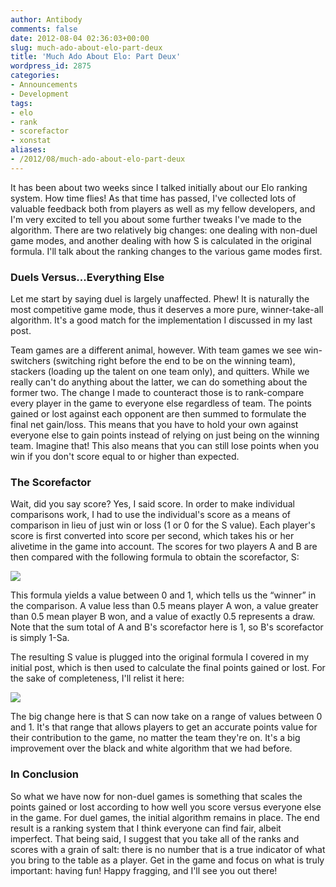 ```yaml
---
author: Antibody
comments: false
date: 2012-08-04 02:36:03+00:00
slug: much-ado-about-elo-part-deux
title: 'Much Ado About Elo: Part Deux'
wordpress_id: 2875
categories:
- Announcements
- Development
tags:
- elo
- rank
- scorefactor
- xonstat
aliases:
- /2012/08/much-ado-about-elo-part-deux
---
```


It has been about two weeks since I talked initially about our Elo ranking system. How time flies! As that time has passed, I've collected lots of valuable feedback both from players as well as my fellow developers, and I'm very excited to tell you about some further tweaks I've made to the algorithm. There are two relatively big changes: one dealing with non-duel game modes, and another dealing with how S is calculated in the original formula. I'll talk about the ranking changes to the various game modes first.

### Duels Versus...Everything Else

Let me start by saying duel is largely unaffected. Phew! It is naturally the most competitive game mode, thus it deserves a more pure, winner-take-all algorithm. It's a good match for the implementation I discussed in my last post. 

Team games are a different animal, however. With team games we see win-switchers (switching right before the end to be on the winning team), stackers (loading up the talent on one team only), and quitters. While we really can't do anything about the latter, we can do something about the former two. The change I made to counteract those is to rank-compare every player in the game to everyone else regardless of team. The points gained or lost against each opponent are then summed to formulate the final net gain/loss. This means that you have to hold your own against everyone else to gain points instead of relying on just being on the winning team. Imagine that! This also means that you can still lose points when you win if you don't score equal to or higher than expected.

### The Scorefactor

Wait, did you say score? Yes, I said score. In order to make individual comparisons work, I had to use the individual's score as a means of comparison in lieu of just win or loss (1 or 0 for the S value). Each player's score is first converted into score per second, which takes his or her alivetime in the game into account. The scores for two players A and B are then compared with the following formula to obtain the scorefactor, S:

![](http://antzucaro.com/uploads/2012/08/scorefactor.png)

This formula yields a value between 0 and 1, which tells us the “winner” in the comparison. A value less than 0.5 means player A won, a value greater than 0.5 mean player B won, and a value of exactly 0.5 represents a draw. Note that the sum total of A and B's scorefactor here is 1, so B's scorefactor is simply 1-Sa. 

The resulting S value is plugged into the original formula I covered in my initial post, which is then used to calculate the final points gained or lost. For the sake of completeness, I'll relist it here:

![](http://antzucaro.com/uploads/2012/08/elodelta.png)

The big change here is that S can now take on a range of values between 0 and 1. It's that range that allows players to get an accurate points value for their contribution to the game, no matter the team they're on. It's a big improvement over the black and white algorithm that we had before. 

### In Conclusion

So what we have now for non-duel games is something that scales the points gained or lost according to how well you score versus everyone else in the game. For duel games, the initial algorithm remains in place. The end result is a ranking system that I think everyone can find fair, albeit imperfect. That being said, I suggest that you take all of the ranks and scores with a grain of salt: there is no number that is a true indicator of what you bring to the table as a player. Get in the game and focus on what is truly important: having fun! Happy fragging, and I'll see you out there!
